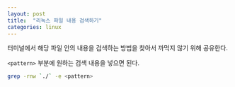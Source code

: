 ```yaml
---
layout: post
title:  "리눅스 파일 내용 검색하기"
categories: linux
---
```


터미널에서 해당 파일 안의 내용을 검색하는 방법을 찾아서 까먹지 않기 위해 공유한다.

`<pattern>` 부분에 원하는 검색 내용을 넣으면 된다.

```bash
grep -rnw `./` -e <pattern>
```
